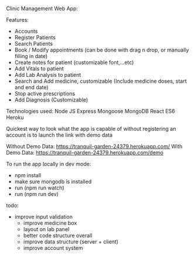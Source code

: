 Clinic Management Web App:

Features:
  * Accounts
  * Register Patients
  * Search Patients
  * Book / Modify appointments (can be done with drag n drop, or manually filling in date)
  * Create notes for patient (customizable font,...etc)
  * Add Vitals to patient
  * Add Lab Analysis to patient
  * Search and Add medicine, customizable (Include medicine doses, start and end date)
  * Stop active prescriptions
  * Add Diagnosis (Customizable)
  

Technologies used: 
  Node JS
  Express
  Mongoose
  MongoDB
  React
  ES6
  Heroku

Quickest way to look what the app is capable of without registering an account is to launch the link with demo data

Without Demo Data: https://tranquil-garden-24379.herokuapp.com/
With Demo Data: https://tranquil-garden-24379.herokuapp.com/demo

To run the app locally in dev mode:
- npm install
- make sure mongodb is installed
- run (npm run watch)
- run (npm run dev)

todo:
  * improve input validation
	* improve medicine box
	* layout on lab panel
	* better code structure overall
	* improve data structure (server + client)
	* improve account system
